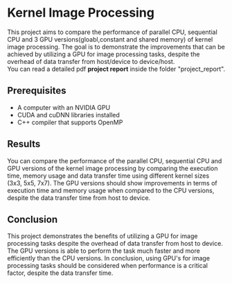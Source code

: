 # Kernel Image Processing

This project aims to compare the performance of parallel CPU, sequential CPU and 3 GPU versions(gloabl,constant and shared memory) of kernel image processing. 
The goal is to demonstrate the improvements that can be achieved by utilizing a GPU for image processing tasks, despite the
overhead of data transfer from host/device to device/host.
<br/>
You can read a detailed pdf **project report** inside the folder "project_report".

## Prerequisites

- A computer with an NVIDIA GPU
- CUDA and cuDNN libraries installed
- C++ compiler that supports OpenMP

## Results

You can compare the performance of the parallel CPU, sequential CPU and GPU versions of the kernel image processing by comparing the execution time, memory usage and data 
transfer time using different kernel sizes (3x3, 5x5, 7x7).
The GPU versions should show improvements in terms of execution time and memory usage when compared to the CPU versions, despite the data transfer time from host to device.

## Conclusion

This project demonstrates the benefits of utilizing a GPU for image processing tasks despite the overhead of data transfer from host to device.
The GPU versions is able to perform the task much faster and more efficiently than the CPU versions.
In conclusion, using GPU's for image processing tasks should be considered when performance is a critical factor, despite the data transfer time.
